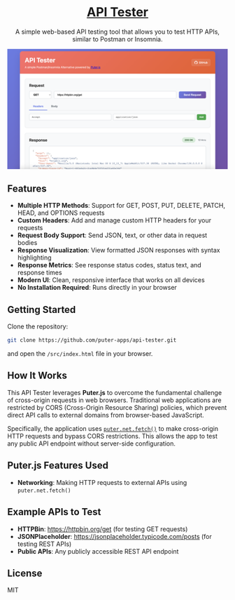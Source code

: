 <h1 align="center">
  <a href="https://puter.com/app/api-tester" target="_blank">API Tester</a>
</h1>

<p align="center">A simple web-based API testing tool that allows you to test HTTP APIs, similar to Postman or Insomnia.
</p>

<p align="center">
  <img src="screenshot.png" alt="Screenshot" width="600" />
</p>

## Features

- **Multiple HTTP Methods**: Support for GET, POST, PUT, DELETE, PATCH, HEAD, and OPTIONS requests
- **Custom Headers**: Add and manage custom HTTP headers for your requests
- **Request Body Support**: Send JSON, text, or other data in request bodies
- **Response Visualization**: View formatted JSON responses with syntax highlighting
- **Response Metrics**: See response status codes, status text, and response times
- **Modern UI**: Clean, responsive interface that works on all devices
- **No Installation Required**: Runs directly in your browser

## Getting Started

Clone the repository: 

```bash
git clone https://github.com/puter-apps/api-tester.git
```

and open the `/src/index.html` file in your browser.

## How It Works

This API Tester leverages **Puter.js** to overcome the fundamental challenge of cross-origin requests in web browsers. Traditional web applications are restricted by CORS (Cross-Origin Resource Sharing) policies, which prevent direct API calls to external domains from browser-based JavaScript.

Specifically, the application uses [`puter.net.fetch()`](https://docs.puter.com/Networking/fetch/) to make cross-origin HTTP requests and bypass CORS restrictions. This allows the app to test any public API endpoint without server-side configuration.

## Puter.js Features Used

- **Networking**: Making HTTP requests to external APIs using `puter.net.fetch()`

## Example APIs to Test

- **HTTPBin**: https://httpbin.org/get (for testing GET requests)
- **JSONPlaceholder**: https://jsonplaceholder.typicode.com/posts (for testing REST APIs)
- **Public APIs**: Any publicly accessible REST API endpoint

## License

MIT
